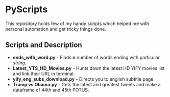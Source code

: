 # PyScripts

This repository holds few of my handy scripts which helped me with personal automation and get tricky things done.


## Scripts and Description

- **ends_with_word.py** - Finds **n** number of words ending with particular _string_.
- **Latest_YTS_HD_Movies.py**	- Hunts down the latest HD YIFY movies list and link their URL in terminal.
- **yify_eng_subs_download.py** - Directs you to english subtitle page.
- **Trump vs Obama.py** - Gets the latest and greatest tweets and make a dataframe of 44th and 45th POTUS.
